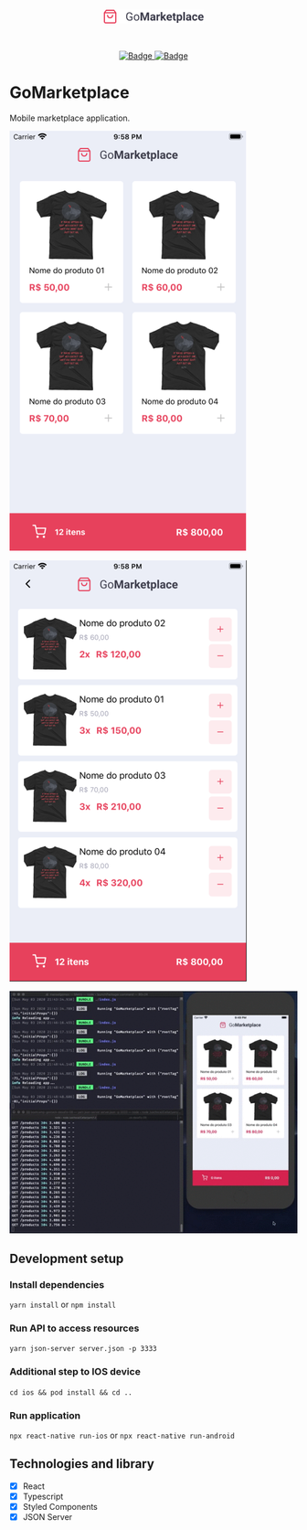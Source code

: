 <br />
<p align="center">
  <a href="https://github.com/Manogel/bootcamp-gostack-desafio-08">
    <img src="https://github.com/Manogel/bootcamp-gostack-desafio-08/blob/master/src/assets/logo.png" alt="Logo">
  </a>
</p>
<br />

<p align="center">
  <a href="https://www.linkedin.com/in/manogel/">
    <img alt="Badge" src="https://img.shields.io/badge/Developer-Manoel%20Gomes-%23469873">
  </a>

  <a href="https://rocketseat.com.br/">
    <img alt="Badge" src="https://img.shields.io/badge/GoStack-Rocketseat-%237159c1">
  </a>
</p>

# GoMarketplace

Mobile marketplace application.

![screen1](/docs/screen1.png)

![screen2](/docs/screen2.png)

![Demo](/docs/demo.gif)

## Development setup

### Install dependencies

`yarn install` or `npm install`

### Run API to access resources

`yarn json-server server.json -p 3333`

### Additional step to IOS device

`cd ios && pod install && cd ..`

### Run application

`npx react-native run-ios` or `npx react-native run-android`

## Technologies and library

- [x] React
- [x] Typescript
- [x] Styled Components
- [x] JSON Server
